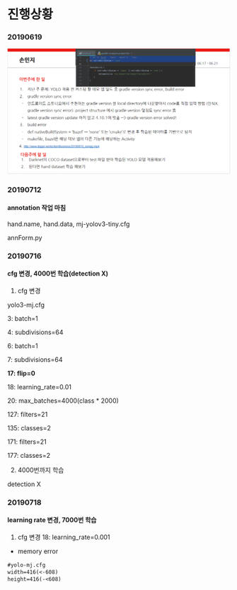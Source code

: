 # 진행상황

### 20190619
![20190619](./image/20190619.PNG)

### 20190712
#### annotation 작업 마침

hand.name, hand.data, mj-yolov3-tiny.cfg

annForm.py


### 20190716
#### cfg 변경, 4000번 학습(detection X)
1. cfg 변경

yolo3-mj.cfg

3: batch=1

4: subdivisions=64

6: batch=1

7: subdivisions=64

**17: flip=0**

18: learning_rate=0.01

20: max_batches=4000(class * 2000)

127: filters=21

135: classes=2

171: filters=21

177: classes=2



2. 4000번까지 학습

detection X


### 20190718
#### learning rate 변경, 7000번 학습

1. cfg 변경
18: learning_rate=0.001

- memory error
```
#yolo-mj.cfg
width=416(<-608)
height=416(-<608)
```
